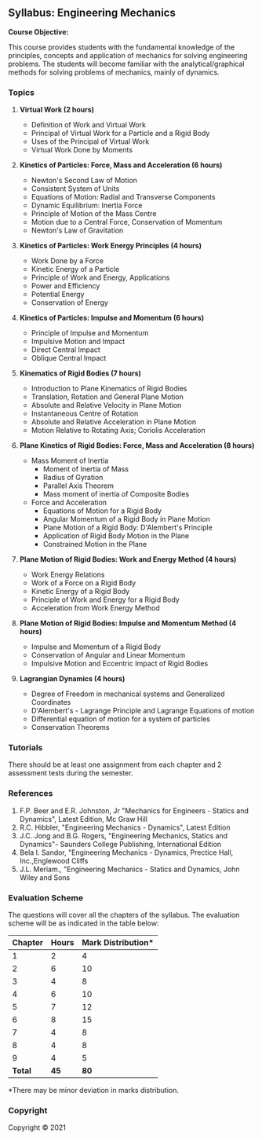 ## Syllabus: Engineering Mechanics

**Course Objective:**

This course provides students with the fundamental knowledge of the principles, concepts and application of mechanics for solving engineering problems. The students will become familiar with the analytical/graphical methods for solving problems of mechanics, mainly of dynamics. 

### Topics

1. **Virtual Work (2 hours)**
    * Definition of Work and Virtual Work 
    * Principal of Virtual Work for a Particle and a Rigid Body 
    * Uses of the Principal of Virtual Work 
    * Virtual Work Done by Moments 

2. **Kinetics of Particles: Force, Mass and Acceleration (6 hours)**
    * Newton's Second Law of Motion 
    * Consistent System of Units 
    * Equations of Motion: Radial and Transverse Components 
    * Dynamic Equilibrium: Inertia Force 
    * Principle of Motion of the Mass Centre 
    * Motion due to a Central Force, Conservation of Momentum 
    * Newton's Law of Gravitation 

3. **Kinetics of Particles: Work Energy Principles (4 hours)**
    * Work Done by a Force 
    * Kinetic Energy of a Particle 
    * Principle of Work and Energy, Applications 
    * Power and Efficiency 
    * Potential Energy 
    * Conservation of Energy 

4. **Kinetics of Particles: Impulse and Momentum (6 hours)**
    * Principle of Impulse and Momentum 
    * Impulsive Motion and Impact 
    * Direct Central Impact 
    * Oblique Central Impact 

5. **Kinematics of Rigid Bodies (7 hours)**
    * Introduction to Plane Kinematics of Rigid Bodies 
    * Translation, Rotation and General Plane Motion 
    * Absolute and Relative Velocity in Plane Motion 
    * Instantaneous Centre of Rotation 
    * Absolute and Relative Acceleration in Plane Motion 
    * Motion Relative to Rotating Axis; Coriolis Acceleration 

6. **Plane Kinetics of Rigid Bodies: Force, Mass and Acceleration (8 hours)**
    * Mass Moment of Inertia
        * Moment of Inertia of Mass
        * Radius of Gyration
        * Parallel Axis Theorem
        * Mass moment of inertia of Composite Bodies
    * Force and Acceleration
        * Equations of Motion for a Rigid Body
        * Angular Momentum of a Rigid Body in Plane Motion
        * Plane Motion of a Rigid Body: D'Alembert's Principle
        * Application of Rigid Body Motion in the Plane
        * Constrained Motion in the Plane

7. **Plane Motion of Rigid Bodies: Work and Energy Method (4 hours)**
    * Work Energy Relations
    * Work of a Force on a Rigid Body 
    * Kinetic Energy of a Rigid Body 
    * Principle of Work and Energy for a Rigid Body 
    * Acceleration from Work Energy Method 

8. **Plane Motion of Rigid Bodies: Impulse and Momentum Method (4 hours)**
    * Impulse and Momentum of a Rigid Body
    * Conservation of Angular and Linear Momentum 
    * Impulsive Motion and Eccentric Impact of Rigid Bodies 

9. **Lagrangian Dynamics (4 hours)**
    * Degree of Freedom in mechanical systems and Generalized Coordinates
    * D'Alembert's - Lagrange Principle and Lagrange Equations of motion
    * Differential equation of motion for a system of particles
    * Conservation Theorems

### Tutorials

There should be at least one assignment from each chapter and 2 assessment tests during the semester.

### References

1. F.P. Beer and E.R. Johnston, Jr "Mechanics for Engineers - Statics and Dynamics", Latest Edition, Mc Graw Hill 
2. R.C. Hibbler, "Engineering Mechanics - Dynamics", Latest Edition 
3. J.C. Jong and B.G. Rogers, "Engineering Mechanics, Statics and Dynamics"- Saunders College Publishing, International Edition 
4. Bela I. Sandor, "Engineering Mechanics - Dynamics, Prectice Hall, Inc.,Englewood Cliffs 
5. J.L. Meriam., "Engineering Mechanics - Statics and Dynamics, John Wiley and Sons 

### Evaluation Scheme

The questions will cover all the chapters of the syllabus. The evaluation scheme will be as indicated in the table below: 

| Chapter | Hours | Mark Distribution* |
|---|---|---|
| 1 | 2 | 4 |
| 2 | 6 | 10 |
| 3 | 4 | 8 |
| 4 | 6 | 10 |
| 5 | 7 | 12 |
| 6 | 8 | 15 |
| 7 | 4 | 8 |
| 8 | 4 | 8 |
| 9 | 4 | 5 |
| **Total** | **45** | **80** |

*There may be minor deviation in marks distribution.

### Copyright

Copyright &copy; 2021 
